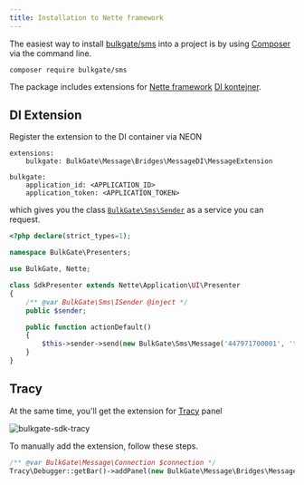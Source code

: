 ```yaml
---
title: Installation to Nette framework
---
```


The easiest way to install [bulkgate/sms](https://packagist.org/packages/bulkgate/sms) into a project is by using [Composer](https://getcomposer.org/) via the command line.

```
composer require bulkgate/sms
```

The package includes extensions for [Nette framework](https://nette.org) [DI kontejner](https://doc.nette.org/cs/2.4/dependency-injection).

## DI Extension

Register the extension to the DI container via NEON

``` neon
extensions:
	bulkgate: BulkGate\Message\Bridges\MessageDI\MessageExtension

bulkgate:
	application_id: <APPLICATION_ID>
	application_token: <APPLICATION_TOKEN>
```

which gives you the class [`BulkGate\Sms\Sender`](php-sdk-sender.md) as a service you can request.

``` php
<?php declare(strict_types=1);

namespace BulkGate\Presenters;

use BulkGate, Nette;

class SdkPresenter extends Nette\Application\UI\Presenter
{
    /** @var BulkGate\Sms\ISender @inject */
    public $sender;

    public function actionDefault()
    {
        $this->sender->send(new BulkGate\Sms\Message('447971700001', 'test message'));
    }
}
```

## Tracy

At the same time, you'll get the extension for [Tracy](https://tracy.nette.org) panel

![bulkgate-sdk-tracy](https://github.com/BulkGate/help/raw/master/website/static/img/sdk-tracy.png)

To manually add the extension, follow these steps.

``` php
/** @var BulkGate\Message\Connection $connection */
Tracy\Debugger::getBar()->addPanel(new BulkGate\Message\Bridges\MessageTracy\MessagePanel($connection));
```

